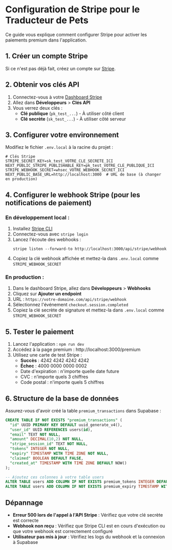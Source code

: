 # Configuration de Stripe pour le Traducteur de Pets

Ce guide vous explique comment configurer Stripe pour activer les paiements premium dans l'application.

## 1. Créer un compte Stripe

Si ce n'est pas déjà fait, créez un compte sur [Stripe](https://dashboard.stripe.com/register).

## 2. Obtenir vos clés API

1. Connectez-vous à votre [Dashboard Stripe](https://dashboard.stripe.com/)
2. Allez dans **Développeurs** > **Clés API**
3. Vous verrez deux clés :
   - **Clé publique** (`pk_test_...`) - À utiliser côté client
   - **Clé secrète** (`sk_test_...`) - À utiliser côté serveur

## 3. Configurer votre environnement

Modifiez le fichier `.env.local` à la racine du projet :

```
# Clés Stripe
STRIPE_SECRET_KEY=sk_test_VOTRE_CLE_SECRETE_ICI
NEXT_PUBLIC_STRIPE_PUBLISHABLE_KEY=pk_test_VOTRE_CLE_PUBLIQUE_ICI
STRIPE_WEBHOOK_SECRET=whsec_VOTRE_WEBHOOK_SECRET_ICI
NEXT_PUBLIC_BASE_URL=http://localhost:3000  # URL de base (à changer en production)
```

## 4. Configurer le webhook Stripe (pour les notifications de paiement)

### En développement local :

1. Installez [Stripe CLI](https://stripe.com/docs/stripe-cli)
2. Connectez-vous avec `stripe login`
3. Lancez l'écoute des webhooks : 
   ```
   stripe listen --forward-to http://localhost:3000/api/stripe/webhook
   ```
4. Copiez la clé webhook affichée et mettez-la dans `.env.local` comme `STRIPE_WEBHOOK_SECRET`

### En production :

1. Dans le dashboard Stripe, allez dans **Développeurs** > **Webhooks**
2. Cliquez sur **Ajouter un endpoint**
3. URL : `https://votre-domaine.com/api/stripe/webhook`
4. Sélectionnez l'événement `checkout.session.completed`
5. Copiez la clé secrète de signature et mettez-la dans `.env.local` comme `STRIPE_WEBHOOK_SECRET`

## 5. Tester le paiement

1. Lancez l'application : `npm run dev`
2. Accédez à la page premium : http://localhost:3000/premium
3. Utilisez une carte de test Stripe :
   - **Succès** : 4242 4242 4242 4242
   - **Échec** : 4000 0000 0000 0002
   - Date d'expiration : n'importe quelle date future
   - CVC : n'importe quels 3 chiffres
   - Code postal : n'importe quels 5 chiffres

## 6. Structure de la base de données

Assurez-vous d'avoir créé la table `premium_transactions` dans Supabase :

```sql
CREATE TABLE IF NOT EXISTS "premium_transactions" (
  "id" UUID PRIMARY KEY DEFAULT uuid_generate_v4(),
  "user_id" UUID REFERENCES users(id),
  "email" TEXT NOT NULL,
  "amount" DECIMAL(10,2) NOT NULL,
  "stripe_session_id" TEXT NOT NULL,
  "tokens" INTEGER NOT NULL,
  "expiry" TIMESTAMP WITH TIME ZONE NOT NULL,
  "claimed" BOOLEAN DEFAULT FALSE,
  "created_at" TIMESTAMP WITH TIME ZONE DEFAULT NOW()
);

-- Ajoutez ces colonnes à votre table users
ALTER TABLE users ADD COLUMN IF NOT EXISTS premium_tokens INTEGER DEFAULT 0;
ALTER TABLE users ADD COLUMN IF NOT EXISTS premium_expiry TIMESTAMP WITH TIME ZONE;
```

## Dépannage

- **Erreur 500 lors de l'appel à l'API Stripe** : Vérifiez que votre clé secrète est correcte
- **Webhook non reçu** : Vérifiez que Stripe CLI est en cours d'exécution ou que votre webhook est correctement configuré
- **Utilisateur pas mis à jour** : Vérifiez les logs du webhook et la connexion à Supabase 